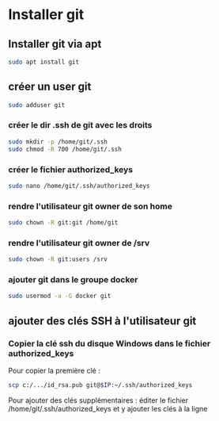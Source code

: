 # Installer git

## Installer git via apt

```bash
sudo apt install git
```

## créer un user git

```bash
sudo adduser git
```

### créer le dir .ssh de git avec les droits

```bash
sudo mkdir -p /home/git/.ssh
sudo chmod -R 700 /home/git/.ssh
```

### créer le fichier authorized_keys

```bash
sudo nano /home/git/.ssh/authorized_keys
```

### rendre l'utilisateur git owner de son home

```bash
sudo chown -R git:git /home/git
```

### rendre l'utilisateur git owner de /srv

```bash
sudo chown -R git:users /srv
```

### ajouter git dans le groupe docker

```bash
sudo usermod -a -G docker git
```

## ajouter des clés SSH à l'utilisateur git

### Copier la clé ssh du disque Windows dans le fichier authorized_keys

Pour copier la première clé :

```bash
scp c:/.../id_rsa.pub git@$IP:~/.ssh/authorized_keys
```

Pour ajouter des clés supplémentaires : éditer le fichier /home/git/.ssh/authorized_keys et y ajouter les clés à la ligne